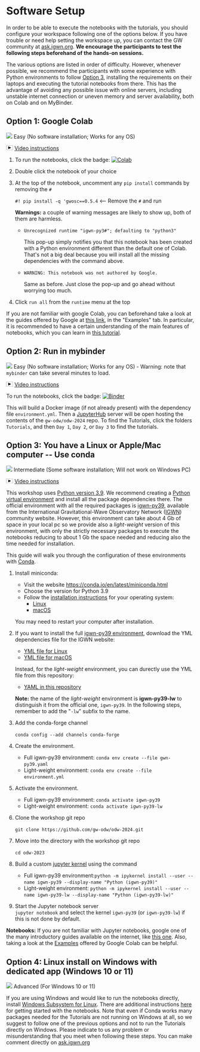 # Software Setup

In order to be able to execute the notebooks with the tutorials, you should configure your workspace following one of the options below. If you have trouble or need help setting the workspace up, you can contact the GW community at [ask.igwn.org](https://ask.igwn.org). **We encourage the participants to test the following steps beforehand of the hands-on sessions.**

The various options are listed in order of difficulty. However, whenever possible, we recommend the participants with some experience with Python environments to follow [Option 3](#option3), installing the requirements on their laptops and executing the tutorial notebooks from there. This has the advantage of avoiding any possible issue with online servers, including unstable internet connection or uneven memory and server availability, both on Colab and on MyBinder.

## Option 1: Google Colab 

<img src='https://www.wispresort.com/uploadedImages/Winter/easy.png' width=20 /> Easy (No software installation; Works for any OS)

<img src='./share/video-icon.png' width=18 /> [Video instructions](https://drive.google.com/file/d/17jYkGoVIavJa1B_Fbi6xK2D3jCFQT-A7/view?usp=sharing)

1. To run the notebooks, click the badge:  [![Colab](https://colab.research.google.com/assets/colab-badge.svg)](https://colab.research.google.com/github/gw-odw/odw-2024/blob/main/)

2. Double click the notebook of your choice

3. At the top of the notebook, uncomment any `pip install` commands by removing the `#`

    `#! pip install -q 'gwosc==0.5.4`  <-- Remove the `#` and run

    **Warnings:** a couple of warning messages are likely to show up, both of them are harmless.
    
    - `Unrecognized runtime "igwn-py3#"; defaulting to "python3"`
       
      This pop-up simply notifies you that this notebook has been created with a Python environment different than the default one of Colab. That's not a big deal because you will install all the missing dependencies with the command above.
      
    - `WARNING: This notebook was not authored by Google.`

      Same as before. Just close the pop-up and go ahead without worrying too much.

4. Click `run all` from the `runtime` menu at the top

<div class="alert alert-info">If you are not familiar with google Colab, you can beforehand take a look at the guides offered by Google at  <a href="https://colab.research.google.com/notebooks/">this link</a>, in the "Examples" tab. In particular, it is recommended to have a certain understanding of the main features of notebooks, which you can learn in <a href="https://colab.research.google.com/notebooks/basic_features_overview.ipynb">this tutorial</a>.</div>


## Option 2: Run in mybinder

<img src='https://www.wispresort.com/uploadedImages/Winter/easy.png' width=20 /> Easy (No software installation; Works for any OS) - Warning: note that `mybinder` can take several minutes to load.

<img src='./share/video-icon.png' width=18 /> [Video instructions](https://drive.google.com/file/d/1QkjdG6IHeTWq2XtPreakLydaZMedJCrX/view?usp=sharing)

To run the notebooks, click the badge:  [![Binder](https://mybinder.org/badge_logo.svg)](https://mybinder.org/v2/gh/gw-odw/odw-2024/HEAD)

This will build a Docker image (if not already present) with the dependency file `environment.yml`. Then a [JupyterHub](https://jupyterhub.readthedocs.io/en/latest/) server will be open hosting the contents of the `gw-odw/odw-2024` repo. To find the Tutorials, click the folders `Tutorials`, and then `Day 1`, `Day 2`, or `Day 3` to find the tutorials.


## Option 3: You have a Linux or Apple/Mac computer -- Use conda

</a>

<img src='https://www.wispresort.com/uploadedImages/Winter/intermediate.png' width=20 /> Intermediate (Some software installation; Will not work on Windows PC)

<img src='./share/video-icon.png' width=18 /> [Video instructions](https://drive.google.com/file/d/1YZcaY-35JiHXOH4unRe5ECSeDl8IZFZy/view?usp=sharing)

This workshop uses [Python version 3.9](https://www.python.org/downloads/release/python-390/). We recommend creating a [Python virtual environment](https://docs.python.org/3.9/tutorial/venv.html) and install all the package dependencies there. The official environment with all the required packages is [igwn-py39](https://computing.docs.ligo.org/conda/environments/igwn-py39/), available from the International Gravitational-Wave Observatory Network ([IGWN](https://computing.docs.ligo.org/guide/)) community website. However, this environment can take about 4 Gb of space in your local pc so we provide also a *light-weight* version of this environment, with only the strictly necessary packages to execute the notebooks reducing to about 1 Gb the space needed and reducing also the time needed for installation. 

This guide will walk you through the configuration of these environments with [Conda](https://www.anaconda.com/). 

1. Install miniconda:
   
    - Visit the website https://conda.io/en/latest/miniconda.html
    - Choose the version for Python 3.9
    - Follow the [installation instructions](https://conda.io/projects/conda/en/latest/user-guide/install/) for your operating system: 
        - [Linux](https://docs.conda.io/projects/conda/en/latest/user-guide/install/linux.html)
        - [macOS](https://docs.conda.io/projects/conda/en/latest/user-guide/install/macos.html)
    
   You may need to restart your computer after installation.


2. If you want to install the full [igwn-py39 environment](https://computing.docs.ligo.org/conda/environments/igwn-py39/), download the YML dependencies file for the IGWN website:
   * [YML file for Linux](https://computing.docs.ligo.org/conda/environments/linux/igwn-py39.yaml)
   * [YML file for macOS](https://computing.docs.ligo.org/conda/environments/osx/igwn-py39.yaml)

   Instead, for the *light-weight* environment, you can durectly use the YML file from this repository:
   * [YAML in this repository](./environment.yml)

   **Note:** the name of the *light-weight* environment is **igwn-py39-lw** to distinguish it from the official one, `igwn-py39`. In the following steps, remember to add the "`-lw`" subfix to the name.

3. Add the conda-forge channel

    `conda config --add channels conda-forge`

4. Create the environment. <br/>
   
   * Full igwn-py39 environment: `conda env create --file gwn-py39.yaml`
   * Light-weight environment: `conda env create --file environment.yml`


5. Activate the environment. <br/>

   * Full igwn-py39 environment: `conda activate igwn-py39`
   * Light-weight environment: `conda activate igwn-py39-lw`


6. Clone the workshop git repo 

    `git clone https://github.com/gw-odw/odw-2024.git`

7. Move into the directory with the workshop git repo 

    `cd odw-2023`

8. Build a custom [jupyter kernel](https://ipython.readthedocs.io/en/stable/install/kernel_install.html) using the command 

   * Full igwn-py39 environment:`python -m ipykernel install --user --name igwn-py39 --display-name "Python (igwn-py39)"` 
   * Light-weight environment: `python -m ipykernel install --user --name igwn-py39-lw --display-name "Python (igwn-py39-lw)"` 

9. Start the Jupyter notebook server <br/>
  `jupyter notebook` and select the kernel `igwn-py39` (or `igwn-py39-lw`) if this is not done by default.

**Notebooks:**
If you are not familiar with Jupyter notebooks, google one of the many introductory guides available on the internet, like <a href="https://realpython.com/jupyter-notebook-introduction/">this one</a>. Also, taking a look at the <a href="https://colab.research.google.com/notebooks/basic_features_overview.ipynb">Examples</a> offered by Google Colab can be helpful.


## Option 4: Linux install on Windows with dedicated app (Windows 10 or 11)

<img src='https://www.wispresort.com/uploadedImages/Winter/hard.png' width=20 /> Advanced (For Windows 10 or 11)

If you are using Windows and would like to run the notebooks directly, install [Windows Subsystem for Linux](https://learn.microsoft.com/en-us/windows/wsl/install). There are additional instructions [here](https://ask.igwn.org/t/run-the-workshops-under-windows-with-wsl/84) for getting started with the notebooks.
Note that even if Conda works many packages needed for the Tutorials are not running on Windows at all, so we suggest to follow one of the previous options and not to run the Tutorials directly on Windows.
Please indicate to us any problem or misunderstanding that you meet when following these steps. You can make comment directly on [ask.igwn.org](https://ask.igwn.org/)
